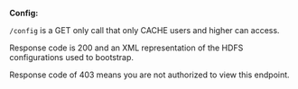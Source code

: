 **Config:**

`/config` is a GET only call that only CACHE users and higher can access.

Response code is 200 and an XML representation of the HDFS configurations used to bootstrap.

Response code of 403 means you are not authorized to view this endpoint.